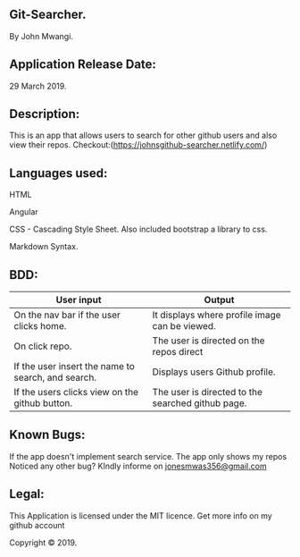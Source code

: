 ## Git-Searcher.

By John Mwangi.

## Application Release Date:
29 March 2019.

## Description:

This is an app that allows users to search for other github users and also view their repos. Checkout:(https://johnsgithub-searcher.netlify.com/)

## Languages used:
HTML

Angular

CSS - Cascading Style Sheet. Also included bootstrap a library to css.

Markdown Syntax.

## BDD:

| User input                                         | Output                                            |
|----------------------------------------------------|---------------------------------------------------|
| On the nav bar if the user clicks home.            | It displays where profile image can be viewed.    |
| On click repo.                                     | The user is directed on the repos direct          |
| If the user insert the name to search, and search. | Displays users Github profile.                    |
| If the users clicks view on the github button.     | The user is directed to the searched github page. |


## Known Bugs:
If the app doesn't implement search service. The app only shows my repos Noticed any other bug? KIndly informe on jonesmwas356@gmail.com

## Legal:
This Application is licensed under the MIT licence. Get more info on my github account

Copyright © 2019.
